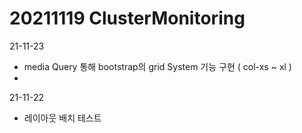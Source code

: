 # 20211119 ClusterMonitoring

21-11-23
 - media Query 통해 bootstrap의 grid System 기능 구현 ( col-xs ~ xl )
 - 

21-11-22
 - 레이아웃 배치 테스트